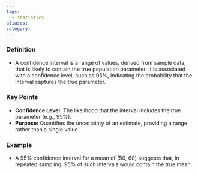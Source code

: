 ```yaml
---
tags:
  - statistics
aliases: 
category:
---
```

### Definition
- A confidence interval is a range of values, derived from sample data, that is likely to contain the true population parameter. It is associated with a confidence level, such as 95%, indicating the probability that the interval captures the true parameter.

### Key Points
- **Confidence Level:** The likelihood that the interval includes the true parameter (e.g., 95%).
- **Purpose:** Quantifies the uncertainty of an estimate, providing a range rather than a single value.

### Example
- A 95% confidence interval for a mean of (50, 60) suggests that, in repeated sampling, 95% of such intervals would contain the true mean.
